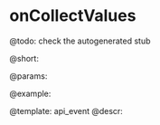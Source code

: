 onCollectValues
=============

@todo:
	check the autogenerated stub

@short:
	

@params:

@example:


@template:	api_event
@descr:

